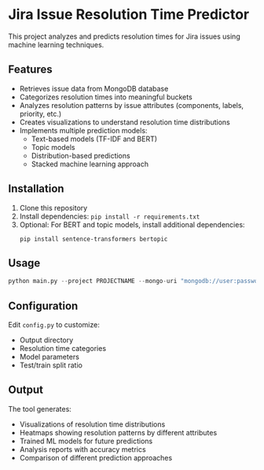 # Jira Issue Resolution Time Predictor

This project analyzes and predicts resolution times for Jira issues using machine learning techniques.

## Features

- Retrieves issue data from MongoDB database
- Categorizes resolution times into meaningful buckets
- Analyzes resolution patterns by issue attributes (components, labels, priority, etc.)
- Creates visualizations to understand resolution time distributions
- Implements multiple prediction models:
  - Text-based models (TF-IDF and BERT)
  - Topic models
  - Distribution-based predictions
  - Stacked machine learning approach

## Installation

1. Clone this repository
2. Install dependencies: `pip install -r requirements.txt`
3. Optional: For BERT and topic models, install additional dependencies:
   ```
   pip install sentence-transformers bertopic
   ```

## Usage

```python
python main.py --project PROJECTNAME --mongo-uri "mongodb://user:password@host:port/"
```

## Configuration

Edit `config.py` to customize:
- Output directory
- Resolution time categories
- Model parameters
- Test/train split ratio

## Output

The tool generates:
- Visualizations of resolution time distributions
- Heatmaps showing resolution patterns by different attributes
- Trained ML models for future predictions
- Analysis reports with accuracy metrics
- Comparison of different prediction approaches


